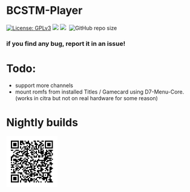 # BCSTM-Player 

<a href="https://github.com/NPI-D7/BCSTM-Player/blob/main/LICENSE"> <img height="22" src="https://img.shields.io/badge/License-GPLv3-informational.svg?style=for-the-badge" alt="License: GPLv3"></a> <img height="22" src="https://img.shields.io/github/downloads/NPI-D7/BCSTM-Player/total.svg?style=for-the-badge"> <a href="https://github.com/NPI-D7/BCSTM-Player/releases"><img height="22" src="https://img.shields.io/github/tag/NPI-D7/BCSTM-Player.svg?style=for-the-badge"/></a>&nbsp;
<img alt="GitHub repo size" src="https://img.shields.io/github/repo-size/NPI-D7/BCSTM-Player?style=for-the-badge" height="22">


 ### if you find any bug, report it in an issue!
# Todo:
- support more channels
- mount romfs from installed Titles / Gamecard using D7-Menu-Core. (works in citra but not on real hardware for some reason)

# Nightly builds

<img src="https://raw.githubusercontent.com/NPI-D7/nightlys/master/builds/BCSTM-Player/BCSTM-Player.png">
